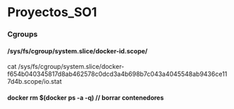 # Proyectos_SO1

### Cgroups
#### /sys/fs/cgroup/system.slice/docker-id.scope/
cat /sys/fs/cgroup/system.slice/docker-f654b040345817d8ab462578c0dcd3a4b698b7c043a4045548ab9436ce117d4b.scope/io.stat

#### docker rm $(docker ps -a -q) // borrar contenedores

